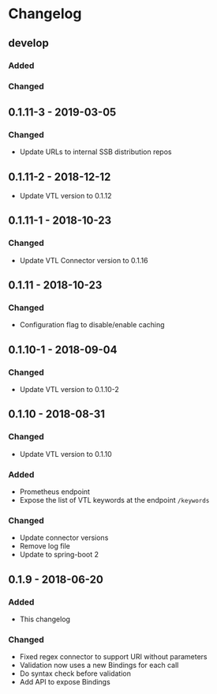 # Changelog 

## develop

### Added

### Changed

## 0.1.11-3 - 2019-03-05

### Changed

* Update URLs to internal SSB distribution repos

## 0.1.11-2 - 2018-12-12

* Update VTL version to 0.1.12

## 0.1.11-1 - 2018-10-23

### Changed

* Update VTL Connector version to 0.1.16

## 0.1.11 - 2018-10-23

### Changed

* Configuration flag to disable/enable caching

## 0.1.10-1 - 2018-09-04

### Changed

* Update VTL version to 0.1.10-2

## 0.1.10 - 2018-08-31

### Changed

* Update VTL version to 0.1.10

### Added

* Prometheus endpoint
* Expose the list of VTL keywords at the endpoint `/keywords`

### Changed

* Update connector versions
* Remove log file
* Update to spring-boot 2

## 0.1.9 - 2018-06-20

### Added

* This changelog

### Changed

* Fixed regex connector to support URI without parameters
* Validation now uses a new Bindings for each call
* Do syntax check before validation
* Add API to expose Bindings
